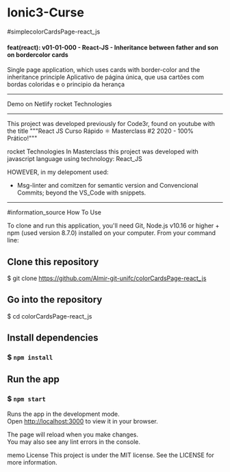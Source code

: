 # Ionic3-Curse
#simplecolorCardsPage-react_js

#### feat(react): v01-01-000 - React-JS - Inheritance between father and son on bordercolor cards

Single page application, which uses cards with border-color and the inheritance principle
Aplicativo de página única, que usa cartões com bordas coloridas e o principio da herança

---------------------------------------------------------------------------------------------------------


Demo on Netlify
rocket Technologies

--------------------------------------------------------------------------------------

This project was developed previously for Code3r, found on youtube with the title """React JS Curso Rápido ⚛️ Masterclass #2 2020 - 100% Prático!"""


rocket Technologies
In Masterclass this project was developed with javascript language using technology: React_JS

HOWEVER, in my delepoment used:
- Msg-linter and comitzen for semantic version and Convencional Commits;  beyond the VS_Code with snippets. 
------------------------------------------------------------------------------------------------------------
   

#information_source How To Use

To clone and run this application, you'll need Git, Node.js v10.16 or higher + npm (used version 8.7.0) installed on your computer. 
From your command line:

## Clone this repository
$ git clone https://github.com/Almir-git-unifc/colorCardsPage-react_js


## Go into the repository
$ cd colorCardsPage-react_js


## Install dependencies
### $ `npm install`


## Run the app
### $ `npm start`
Runs the app in the development mode.\
Open [http://localhost:3000](http://localhost:3000) to view it in your browser.

The page will reload when you make changes.\
You may also see any lint errors in the console.



memo License
This project is under the MIT license. See the LICENSE for more information.
